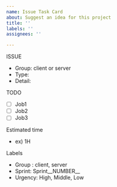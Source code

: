 ```yaml
---
name: Issue Task Card
about: Suggest an idea for this project
title: ''
labels: ''
assignees: ''

---
```


ISSUE

- Group:  client or server
- Type: 
- Detail:

TODO

-[ ] Job1
-[ ] Job2
-[ ] Job3

Estimated time

-  ex) 1H

Labels

- Group : client, server
- Sprint: Sprint__NUMBER__
- Urgency: High, Middle, Low
